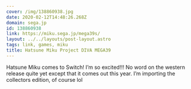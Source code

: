 ```yaml
---
cover: /img/138860938.jpg
date: 2020-02-12T14:48:26.268Z
domain: sega.jp
id: 138860938
link: https://miku.sega.jp/mega39s/
layout: ../../layouts/post-layout.astro
tags: link, games, miku
title: Hatsune Miku Project DIVA MEGA39
---
```


Hatsune Miku comes to Switch! I’m so excited!!! No word on the western release quite yet except that it comes out this year. I’m importing the collectors edition, of course lol

